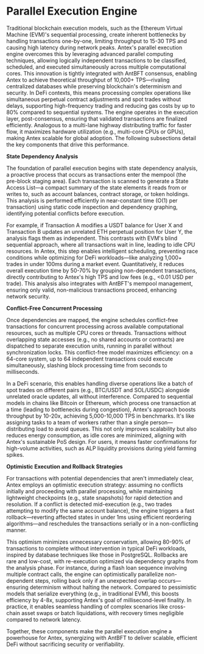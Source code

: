 # Parallel Execution Engine

Traditional blockchain execution models, such as the Ethereum Virtual Machine (EVM)'s sequential processing, create inherent bottlenecks by handling transactions one-by-one, limiting throughput to 15-30 TPS and causing high latency during network peaks. Antex's parallel execution engine overcomes this by leveraging advanced parallel computing techniques, allowing logically independent transactions to be classified, scheduled, and executed simultaneously across multiple computational cores. This innovation is tightly integrated with AntBFT consensus, enabling Antex to achieve theoretical throughput of 10,000+ TPS—rivaling centralized databases while preserving blockchain's determinism and security. In DeFi contexts, this means processing complex operations like simultaneous perpetual contract adjustments and spot trades without delays, supporting high-frequency trading and reducing gas costs by up to 80% compared to sequential systems. The engine operates in the execution layer, post-consensus, ensuring that validated transactions are finalized efficiently. Analogous to a multi-lane highway distributing traffic for faster flow, it maximizes hardware utilization (e.g., multi-core CPUs or GPUs), making Antex scalable for global adoption. The following subsections detail the key components that drive this performance.

**State Dependency Analysis**

The foundation of parallel execution begins with state dependency analysis, a proactive process that occurs as transactions enter the mempool (the pre-block staging area). Each transaction is scanned to generate a State Access List—a compact summary of the state elements it reads from or writes to, such as account balances, contract storage, or token holdings. This analysis is performed efficiently in near-constant time (O(1) per transaction) using static code inspection and dependency graphing, identifying potential conflicts before execution.

For example, if Transaction A modifies a USDT balance for User X and Transaction B updates an unrelated ETH perpetual position for User Y, the analysis flags them as independent. This contrasts with EVM's blind sequential approach, where all transactions wait in line, leading to idle CPU resources. In Antex, this step enables intelligent scheduling, preventing race conditions while optimizing for DeFi workloads—like analyzing 1,000+ trades in under 100ms during a market event. Quantitatively, it reduces overall execution time by 50-70% by grouping non-dependent transactions, directly contributing to Antex's high TPS and low fees (e.g., <0.01 USD per trade). This analysis also integrates with AntBFT's mempool management, ensuring only valid, non-malicious transactions proceed, enhancing network security.

**Conflict-Free Concurrent Processing**

Once dependencies are mapped, the engine schedules conflict-free transactions for concurrent processing across available computational resources, such as multiple CPU cores or threads. Transactions without overlapping state accesses (e.g., no shared accounts or contracts) are dispatched to separate execution units, running in parallel without synchronization locks. This conflict-free model maximizes efficiency: on a 64-core system, up to 64 independent transactions could execute simultaneously, slashing block processing time from seconds to milliseconds.

In a DeFi scenario, this enables handling diverse operations like a batch of spot trades on different pairs (e.g., BTC/USDT and SOL/USDC) alongside unrelated oracle updates, all without interference. Compared to sequential models in chains like Bitcoin or Ethereum, which process one transaction at a time (leading to bottlenecks during congestion), Antex's approach boosts throughput by 10-20x, achieving 5,000-10,000 TPS in benchmarks. It's like assigning tasks to a team of workers rather than a single person—distributing load to avoid queues. This not only improves scalability but also reduces energy consumption, as idle cores are minimized, aligning with Antex's sustainable PoS design. For users, it means faster confirmations for high-volume activities, such as ALP liquidity provisions during yield farming spikes.

**Optimistic Execution and Rollback Strategies**

For transactions with potential dependencies that aren't immediately clear, Antex employs an optimistic execution strategy: assuming no conflicts initially and proceeding with parallel processing, while maintaining lightweight checkpoints (e.g., state snapshots) for rapid detection and resolution. If a conflict is detected mid-execution (e.g., two trades attempting to modify the same account balance), the engine triggers a fast rollback—reverting affected states in under 1ms using efficient reordering algorithms—and reschedules the transactions serially or in a non-conflicting manner.

This optimism minimizes unnecessary conservatism, allowing 80-90% of transactions to complete without intervention in typical DeFi workloads, inspired by database techniques like those in PostgreSQL. Rollbacks are rare and low-cost, with re-execution optimized via dependency graphs from the analysis phase. For instance, during a flash loan sequence involving multiple contract calls, the engine can optimistically parallelize non-dependent steps, rolling back only if an unexpected overlap occurs—ensuring determinism without halting the network. Compared to pessimistic models that serialize everything (e.g., in traditional EVM), this boosts efficiency by 4-8x, supporting Antex's goal of millisecond-level finality. In practice, it enables seamless handling of complex scenarios like cross-chain asset swaps or batch liquidations, with recovery times negligible compared to network latency.

Together, these components make the parallel execution engine a powerhouse for Antex, synergizing with AntBFT to deliver scalable, efficient DeFi without sacrificing security or verifiability.
